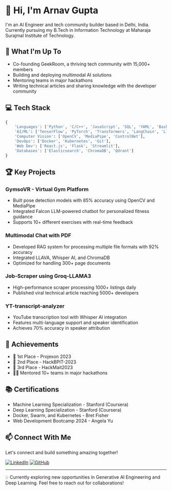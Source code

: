 # 👋 Hi, I'm Arnav Gupta

I'm an AI Engineer and tech community builder based in Delhi, India. Currently pursuing my B.Tech in Information Technology at Maharaja Surajmal Institute of Technology.

## 🚀 What I'm Up To

- Co-founding GeekRoom, a thriving tech community with 15,000+ members
- Building and deploying multimodal AI solutions
- Mentoring teams in major hackathons
- Writing technical articles and sharing knowledge with the developer community

## 💻 Tech Stack

```python
{
    'Languages': ['Python', 'C/C++', 'JavaScript', 'SQL', 'YAML', 'Bash'],
    'AI/ML': ['TensorFlow', 'PyTorch', 'Transformers', 'LangChain', 'LlamaIndex'],
    'Computer Vision': ['OpenCV', 'MediaPipe', 'ControlNet'],
    'DevOps': ['Docker', 'Kubernetes', 'Git'],
    'Web Dev': ['React.js', 'Flask', 'Streamlit'],
    'Databases': ['Elasticsearch', 'ChromaDB', 'Qdrant']
}
```

## 🏆 Key Projects

### GymsoVR - Virtual Gym Platform
- Built pose detection models with 85% accuracy using OpenCV and MediaPipe
- Integrated Falcon LLM-powered chatbot for personalized fitness guidance
- Supports 10+ different exercises with real-time feedback

### Multimodal Chat with PDF
- Developed RAG system for processing multiple file formats with 92% accuracy
- Integrated LLAVA, Whisper AI, and ChromaDB
- Optimized for handling 300+ page documents

### Job-Scraper using Groq-LLAMA3
- High-performance scraper processing 1000+ listings daily
- Published viral technical article reaching 5000+ developers

### YT-transcript-analyzer
- YouTube transcription tool with Whisper AI integration
- Features multi-language support and speaker identification
- Achieves 70% accuracy in speaker attribution

## 🏅 Achievements

- 🥇 1st Place - Projexon 2023
- 🥈 2nd Place - HackBPIT-2023
- 🥉 3rd Place - HackMait2023
- 👨‍🏫 Mentored 10+ teams in major hackathons

## 📚 Certifications

- Machine Learning Specialization - Stanford (Coursera)
- Deep Learning Specialization - Stanford (Coursera)
- Docker, Swarm, and Kubernetes - Bret Fisher
- Web Development Bootcamp 2024 - Angela Yu

## 📫 Connect With Me

Let's connect and build something amazing together!

[![LinkedIn](https://img.shields.io/badge/-LinkedIn-blue?style=flat-square&logo=LinkedIn&logoColor=white)]([https://linkedin.com/in/your-profile](https://www.linkedin.com/in/arnav-gupta-437a66256/))
[![GitHub](https://img.shields.io/badge/-GitHub-181717?style=flat-square&logo=GitHub&logoColor=white)](https://github.com/arnavgupta16)

---

💡 Currently exploring new opportunities in Generative AI Engineering and Deep Learning. Feel free to reach out for collaborations!
